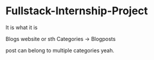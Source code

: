 # Fullstack-Internship-Project

It is what it is 

Blogs website or sth
Categories -> Blogposts

post can belong to multiple categories
yeah.
